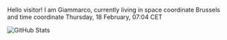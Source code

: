Hello visitor! I am Giammarco, currently living in space coordinate Brussels and time coordinate Thursday, 18 February, 07:04 CET

![GitHub Stats](https://github-readme-stats.vercel.app/api?username=grcasanova)
